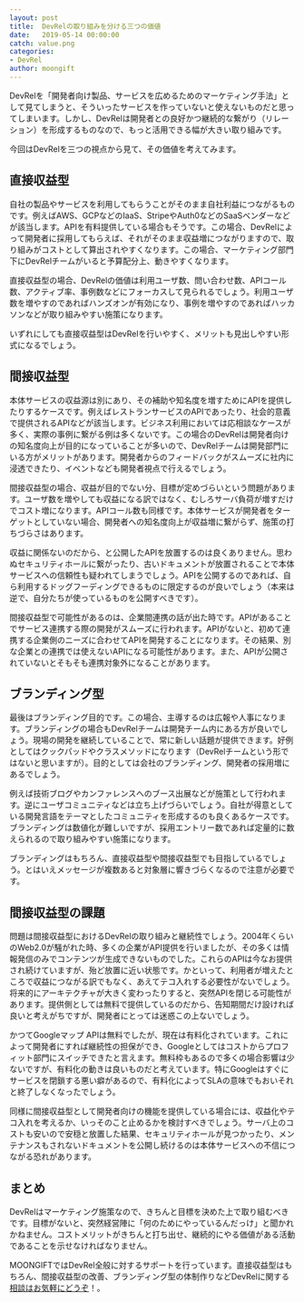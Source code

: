```yaml
---
layout: post
title:  DevRelの取り組みを分ける三つの価値
date:   2019-05-14 00:00:00
catch: value.png
categories:
- DevRel
author: moongift
---
```


DevRelを「開発者向け製品、サービスを広めるためのマーケティング手法」として見てしまうと、そういったサービスを作っていないと使えないものだと思ってしまいます。しかし、DevRelは開発者との良好かつ継続的な繋がり（リレーション）を形成するものなので、もっと活用できる幅が大きい取り組みです。

今回はDevRelを三つの視点から見て、その価値を考えてみます。

## 直接収益型

自社の製品やサービスを利用してもらうことがそのまま自社利益につながるものです。例えばAWS、GCPなどのIaaS、StripeやAuth0などのSaaSベンダーなどが該当します。APIを有料提供している場合もそうです。この場合、DevRelによって開発者に採用してもらえば、それがそのまま収益増につながりますので、取り組みがコストとして算出されやすくなります。この場合、マーケティング部門下にDevRelチームがいると予算配分上、動きやすくなります。

直接収益型の場合、DevRelの価値は利用ユーザ数、問い合わせ数、APIコール数、アクティブ率、事例数などにフォーカスして見られるでしょう。利用ユーザ数を増やすのであればハンズオンが有効になり、事例を増やすのであればハッカソンなどが取り組みやすい施策になります。

いずれにしても直接収益型はDevRelを行いやすく、メリットも見出しやすい形式になるでしょう。

## 間接収益型

本体サービスの収益源は別にあり、その補助や知名度を増すためにAPIを提供したりするケースです。例えばレストランサービスのAPIであったり、社会的意義で提供されるAPIなどが該当します。ビジネス利用においては応相談なケースが多く、実際の事例に繋がる例は多くないです。この場合のDevRelは開発者向けの知名度向上が目的になっていることが多いので、DevRelチームは開発部門にいる方がメリットがあります。開発者からのフィードバックがスムーズに社内に浸透できたり、イベントなども開発者視点で行えるでしょう。

間接収益型の場合、収益が目的でない分、目標が定めづらいという問題があります。ユーザ数を増やしても収益になる訳ではなく、むしろサーバ負荷が増すだけでコスト増になります。APIコール数も同様です。本体サービスが開発者をターゲットとしていない場合、開発者への知名度向上が収益増に繋がらず、施策の打ちづらさはあります。

収益に関係ないのだから、と公開したAPIを放置するのは良くありません。思わぬセキュリティホールに繋がったり、古いドキュメントが放置されることで本体サービスへの信頼性も疑われてしまうでしょう。APIを公開するのであれば、自ら利用するドッグフーディングできるものに限定するのが良いでしょう（本来は逆で、自分たちが使っているものを公開すべきです）。

間接収益型で可能性があるのは、企業間連携の話が出た時です。APIがあることでサービス連携する際の開発がスムーズに行われます。APIがないと、初めて連携する企業側のニーズに合わせてAPIを開発することになります。その結果、別な企業との連携では使えないAPIになる可能性があります。また、APIが公開されていないとそもそも連携対象外になることがあります。

## ブランディング型

最後はブランディング目的です。この場合、主導するのは広報や人事になります。ブランディングの場合もDevRelチームは開発チーム内にある方が良いでしょう。現場の開発を継続していることで、常に新しい話題が提供できます。好例としてはクックパッドやクラスメソッドになります（DevRelチームという形ではないと思いますが）。目的としては会社のブランディング、開発者の採用増にあるでしょう。

例えば技術ブログやカンファレンスへのブース出展などが施策として行われます。逆にユーザコミュニティなどは立ち上げづらいでしょう。自社が得意としている開発言語をテーマとしたコミュニティを形成するのも良くあるケースです。ブランディングは数値化が難しいですが、採用エントリー数であれば定量的に数えられるので取り組みやすい施策になります。

ブランディングはもちろん、直接収益型や間接収益型でも目指しているでしょう。とはいえメッセージが複数あると対象層に響きづらくなるので注意が必要です。

## 間接収益型の課題

問題は間接収益型におけるDevRelの取り組みと継続性でしょう。2004年くらいのWeb2.0が騒がれた時、多くの企業がAPI提供を行いましたが、その多くは情報発信のみでコンテンツが生成できないものでした。これらのAPIは今なお提供され続けていますが、殆ど放置に近い状態です。かといって、利用者が増えたところで収益につながる訳でもなく、あえてテコ入れする必要性がないでしょう。将来的にアーキテクチャが大きく変わったりすると、突然APIを閉じる可能性があります。提供側としては無料で提供しているのだから、告知期間だけ設ければ良いと考えがちですが、開発者にとっては迷惑この上ないでしょう。

かつてGoogleマップ APIは無料でしたが、現在は有料化されています。これによって開発者にすれば継続性の担保ができ、Googleとしてはコストからプロフィット部門にスイッチできたと言えます。無料枠もあるので多くの場合影響は少ないですが、有料化の動きは良いものだと考えています。特にGoogleはすぐにサービスを閉鎖する悪い癖があるので、有料化によってSLAの意味でもおいそれと終了しなくなったでしょう。

同様に間接収益型として開発者向けの機能を提供している場合には、収益化やテコ入れを考えるか、いっそのこと止めるかを検討すべきでしょう。サーバ上のコストも安いので安穏と放置した結果、セキュリティホールが見つかったり、メンテナンスもされないドキュメントを公開し続けるのは本体サービスへの不信につながる恐れがあります。

## まとめ

DevRelはマーケティング施策なので、きちんと目標を決めた上で取り組むべきです。目標がないと、突然経営陣に「何のためにやっているんだっけ」と聞かれかねません。コストメリットがきちんと打ち出せ、継続的にやる価値がある活動であることを示せなければなりません。

MOONGIFTではDevRel全般に対するサポートを行っています。直接収益型はもちろん、間接収益型の改善、ブランディング型の体制作りなどDevRelに関する[相談はお気軽にどうぞ](/contact)！。
